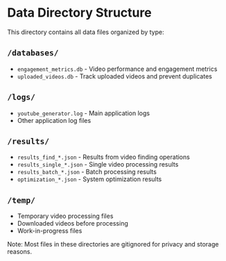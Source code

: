 # Data Directory Structure

This directory contains all data files organized by type:

## `/databases/`
- `engagement_metrics.db` - Video performance and engagement metrics
- `uploaded_videos.db` - Track uploaded videos and prevent duplicates

## `/logs/`
- `youtube_generator.log` - Main application logs
- Other application log files

## `/results/`
- `results_find_*.json` - Results from video finding operations
- `results_single_*.json` - Single video processing results
- `results_batch_*.json` - Batch processing results
- `optimization_*.json` - System optimization results

## `/temp/`
- Temporary video processing files
- Downloaded videos before processing
- Work-in-progress files

Note: Most files in these directories are gitignored for privacy and storage reasons. 